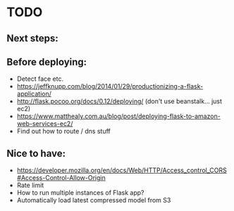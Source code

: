 # TODO

## Next steps:

## Before deploying:
- Detect face etc.
- https://jeffknupp.com/blog/2014/01/29/productionizing-a-flask-application/
- http://flask.pocoo.org/docs/0.12/deploying/ (don't use beanstalk... just ec2)
- https://www.matthealy.com.au/blog/post/deploying-flask-to-amazon-web-services-ec2/
- Find out how to route / dns stuff

## Nice to have:
- https://developer.mozilla.org/en/docs/Web/HTTP/Access_control_CORS#Access-Control-Allow-Origin
- Rate limit
- How to run multiple instances of Flask app?
- Automatically load latest compressed model from S3
